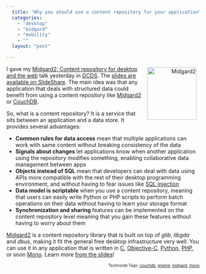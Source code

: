 ```yaml
---
  title: "Why you should use a content repository for your application"
  categories: 
    - "desktop"
    - "midgard"
    - "mobility"
    - ""
  layout: "post"

---
```

<p style="text-align:right;">
<img src="http://bergie.iki.fi/midcom-serveattachmentguid-c2ca82c86bb311de8b335be47077c124c124/midgard2-bubble-1.png" height="137" width="128" border="0" align="right" hspace="8" vspace="4" alt="Midgard2" title="Midgard2" />
</p><p>
I gave my <a href="http://www.grancanariadesktopsummit.org/node/210">Midgard2: Content repository for desktop and the web</a> talk yesterday in <a href="http://www.grancanariadesktopsummit.org/">GCDS</a>. The <a href="http://www.slideshare.net/bergie/midgard2-content-repository-for-desktop-and-the-web">slides are available on SlideShare</a>. The main idea was that any application that deals with structured data could benefit from using a content repository like <a href="http://www.midgard2.org/">Midgard2</a> or <a href="http://couchdb.apache.org/">CouchDB</a>.
</p><p>
So, what is a content repository? It is a service that sits between an application and a data store. It provides several advantages:
</p><ul>
<li><strong>Common rules for data access</strong> mean that multiple applications can work with same content without breaking consistency of the data</li>
<li><strong>Signals about changes</strong> let applications know when another application using the repository modifies something, enabling collaborative data management between apps</li>
<li><strong>Objects instead of SQL</strong> mean that developers can deal with data using APIs more compatible with the rest of their desktop programming environment, and without having to fear issues like <a href="http://xkcd.com/327/">SQL injection</a></li>
<li><strong>Data model is scriptable</strong> when you use a content repository, meaning that users can easily write Python or PHP scripts to perform batch operations on their data without having to learn your storage format</li>
<li><strong>Synchronization and sharing</strong> features can be implemented on the content repository level meaning that you gain these features without having to worry about them</li>
</ul><p>
<a href="http://www.midgard2.org/">Midgard2</a> is a content repository library that is built on top of <em>glib</em>, <em>libgda</em> and <em>dbus</em>, making it fit the general free desktop infrastructure very well. You can use it in any application that is written in <a href="http://www.midgard-project.org/api-docs/midgard/core/mjolnir/">C</a>, <a href="http://www.mdk.org.pl/2009/3/26/midgard-objc-bindings">Objective-C</a>, <a href="http://www.midgard-project.org/documentation/python_midgard/">Python</a>, <a href="http://www.midgard-project.org/documentation/mgdschema-in-php/">PHP</a>, or soon <a href="http://www.flickr.com/photos/bergie/2439346766/">Mono</a>. Learn more <a href="http://www.slideshare.net/bergie/midgard2-content-repository-for-desktop-and-the-web">from the slides</a>!
</p>
<!-- technorati tags start --><p style="text-align:right;font-size:10px;">Technorati Tags: <a href="http://www.technorati.com/tag/couchdb" rel="tag">couchdb</a>, <a href="http://www.technorati.com/tag/gnome" rel="tag">gnome</a>, <a href="http://www.technorati.com/tag/midgard" rel="tag">midgard</a>, <a href="http://www.technorati.com/tag/mono" rel="tag">mono</a></p><!-- technorati tags end -->